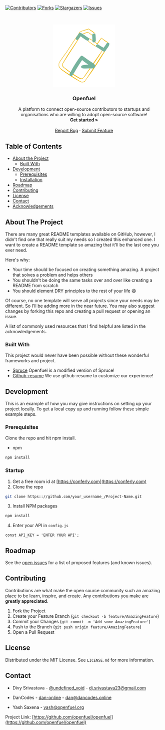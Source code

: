 
[![Contributors][contributors-shield]][contributors-url]
[![Forks][forks-shield]][forks-url]
[![Stargazers][stars-shield]][stars-url]
[![Issues][issues-shield]][issues-url]

<!-- PROJECT LOGO -->
<br />
<p align="center">
  <a href="https://github.com/openfuel/openfuel">
    <img src="./public/images/logo/logo.png" width="200" alt="Logo">
  </a>

  <h3 align="center">Openfuel</h3>

  <p align="center">
    A platform to connect open-source contributors to startups and organisations who are willing to adopt open-source software!
    <br />
    <a href="https://openfuel.org"><strong>Get started »</strong></a>
    <br />
    <br />
    <a href="https://github.com/openfuel/openfuel/issues">Report Bug</a>
    ·
    <a href="https://github.com/openfuel/openfuel/issues">Submit Feature</a>
  </p>
</p>



<!-- TABLE OF CONTENTS -->
## Table of Contents

* [About the Project](#about-the-project)
  * [Built With](#built-with)
* [Development](#develipment)
  * [Prerequisites](#prerequisites)
  * [Installation](#installation)
* [Roadmap](#roadmap)
* [Contributing](#contributing)
* [License](#license)
* [Contact](#contact)
* [Acknowledgements](#acknowledgements)



<!-- ABOUT THE PROJECT -->
## About The Project
<!-- 
[![Product Name Screen Shot][product-screenshot]](https://example.com)
-->
There are many great README templates available on GitHub, however, I didn't find one that really suit my needs so I created this enhanced one. I want to create a README template so amazing that it'll be the last one you ever need.

Here's why:
* Your time should be focused on creating something amazing. A project that solves a problem and helps others
* You shouldn't be doing the same tasks over and over like creating a README from scratch
* You should element DRY principles to the rest of your life :smile:

Of course, no one template will serve all projects since your needs may be different. So I'll be adding more in the near future. You may also suggest changes by forking this repo and creating a pull request or opening an issue.

A list of commonly used resources that I find helpful are listed in the acknowledgements.

### Built With
This project would never have been possible without these wonderful frameworks and project.
* [Spruce](https://github.com/dan-divy/spruce)
  Openfuel is a modified version of Spruce!
* [Github-resume](https://resume.github.io/)
  We use github-resume to customize our experience!




<!-- GETTING STARTED -->
## Development

This is an example of how you may give instructions on setting up your project locally.
To get a local copy up and running follow these simple example steps.

### Prerequisites

Clone the repo and hit npm install.
* npm
```sh
npm install
```

### Startup

1. Get a free room id at [https://conferly.com](https://conferly.com)
2. Clone the repo
```sh
git clone https:://github.com/your_username_/Project-Name.git
```
3. Install NPM packages
```sh
npm install
```
4. Enter your API in `config.js`
```JS
const API_KEY = 'ENTER YOUR API';
```






<!-- ROADMAP -->
## Roadmap

See the [open issues](https://github.com/openfuel/openfuel/issues) for a list of proposed features (and known issues).



<!-- CONTRIBUTING -->
## Contributing

Contributions are what make the open source community such an amazing place to be learn, inspire, and create. Any contributions you make are **greatly appreciated**.

1. Fork the Project
2. Create your Feature Branch (`git checkout -b feature/AmazingFeature`)
3. Commit your Changes (`git commit -m 'Add some AmazingFeature'`)
4. Push to the Branch (`git push origin feature/AmazingFeature`)
5. Open a Pull Request



<!-- LICENSE -->
## License

Distributed under the MIT License. See `LICENSE.md` for more information.



<!-- CONTACT -->
## Contact

- Divy Srivastava - [@undefined_void](https://twitter.com/@undefined_void) - dj.srivastava23@gmail.com

- DanCodes - [dan-online](https://github.com/dan-online) - <dan@dancodes.online>

- Yash Saxena - yash@openfuel.org

Project Link: [https://github.com/openfuel/openfuel](https://github.com/openfuel/openfuel)


[contributors-shield]: https://img.shields.io/github/contributors/openfuel/openfuel?style=flat-square
[contributors-url]: https://github.com/openfuel/openfuel/graphs/contributors
[forks-shield]: https://img.shields.io/github/forks/openfuel/openfuel?style=flat-square
[forks-url]: https://github.com/openfuel/openfuel/network/members
[stars-shield]: https://img.shields.io/github/stars/openfuel/openfuel?style=flat-square
[stars-url]: https://github.com/openfuel/openfuel/stargazers
[issues-shield]: https://img.shields.io/github/issues/openfuel/openfuel?style=flat-square
[issues-url]: https://github.com/openfuel/openfuel/issues
[product-screenshot]: docs/img/screenshot.png
